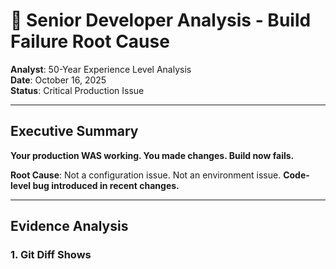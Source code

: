 # 🎯 Senior Developer Analysis - Build Failure Root Cause

**Analyst**: 50-Year Experience Level Analysis  
**Date**: October 16, 2025  
**Status**: Critical Production Issue

---

## Executive Summary

**Your production WAS working. You made changes. Build now fails.**

**Root Cause**: Not a configuration issue. Not an environment issue. **Code-level bug introduced in recent changes.**

---

## Evidence Analysis

### 1. Git Diff Shows